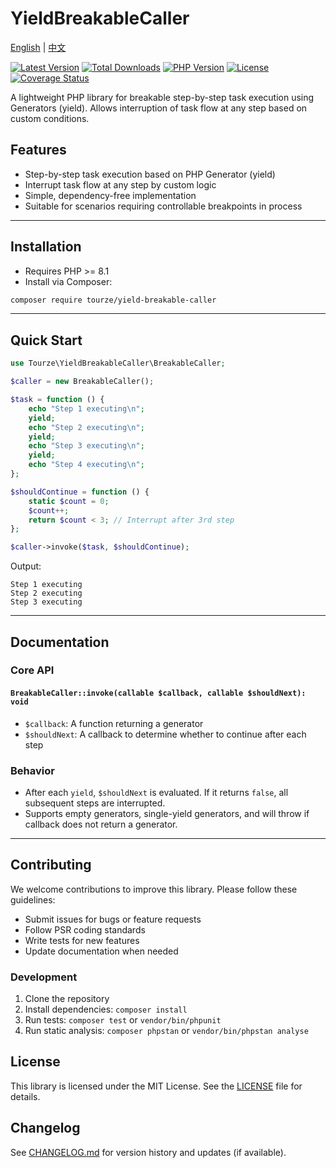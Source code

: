 # YieldBreakableCaller

[English](README.md) | [中文](README.zh-CN.md)

[![Latest Version](https://img.shields.io/packagist/v/tourze/yield-breakable-caller.svg?style=flat-square)](https://packagist.org/packages/tourze/yield-breakable-caller)
[![Total Downloads](https://img.shields.io/packagist/dt/tourze/yield-breakable-caller.svg?style=flat-square)](https://packagist.org/packages/tourze/yield-breakable-caller)
[![PHP Version](https://img.shields.io/packagist/php-v/tourze/yield-breakable-caller.svg?style=flat-square)](https://packagist.org/packages/tourze/yield-breakable-caller)
[![License](https://img.shields.io/github/license/tourze/yield-breakable-caller.svg?style=flat-square)](https://github.com/tourze/yield-breakable-caller/blob/master/LICENSE)
[![Coverage Status](https://img.shields.io/codecov/c/github/tourze/yield-breakable-caller.svg?style=flat-square)](https://codecov.io/gh/tourze/yield-breakable-caller)

A lightweight PHP library for breakable step-by-step task execution using Generators (yield). Allows interruption of task flow at any step based on custom conditions.

## Features

- Step-by-step task execution based on PHP Generator (yield)
- Interrupt task flow at any step by custom logic
- Simple, dependency-free implementation
- Suitable for scenarios requiring controllable breakpoints in process

---

## Installation

- Requires PHP >= 8.1
- Install via Composer:

```bash
composer require tourze/yield-breakable-caller
```

---

## Quick Start

```php
use Tourze\YieldBreakableCaller\BreakableCaller;

$caller = new BreakableCaller();

$task = function () {
    echo "Step 1 executing\n";
    yield;
    echo "Step 2 executing\n";
    yield;
    echo "Step 3 executing\n";
    yield;
    echo "Step 4 executing\n";
};

$shouldContinue = function () {
    static $count = 0;
    $count++;
    return $count < 3; // Interrupt after 3rd step
};

$caller->invoke($task, $shouldContinue);
```

Output:

```text
Step 1 executing
Step 2 executing
Step 3 executing
```

---

## Documentation

### Core API

#### `BreakableCaller::invoke(callable $callback, callable $shouldNext): void`

- `$callback`: A function returning a generator
- `$shouldNext`: A callback to determine whether to continue after each step

### Behavior

- After each `yield`, `$shouldNext` is evaluated. If it returns `false`, all subsequent steps are interrupted.
- Supports empty generators, single-yield generators, and will throw if callback does not return a generator.

---

## Contributing

We welcome contributions to improve this library. Please follow these guidelines:

- Submit issues for bugs or feature requests
- Follow PSR coding standards
- Write tests for new features
- Update documentation when needed

### Development

1. Clone the repository
2. Install dependencies: `composer install`
3. Run tests: `composer test` or `vendor/bin/phpunit`
4. Run static analysis: `composer phpstan` or `vendor/bin/phpstan analyse`

## License

This library is licensed under the MIT License. See the [LICENSE](LICENSE) file for details.

## Changelog

See [CHANGELOG.md](CHANGELOG.md) for version history and updates (if available).
